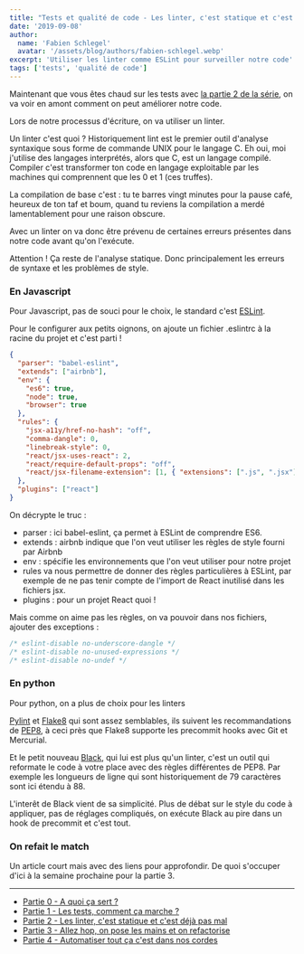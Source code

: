 ```yaml
---
title: "Tests et qualité de code - Les linter, c'est statique et c'est déjà pas mal"
date: '2019-09-08'
author:
  name: 'Fabien Schlegel'
  avatar: '/assets/blog/authors/fabien-schlegel.webp'
excerpt: 'Utiliser les linter comme ESLint pour surveiller notre code'
tags: ['tests', 'qualité de code']
---
```


Maintenant que vous êtes chaud sur les tests avec [la partie 2 de la série](/tests-quality-ep1), on va voir en amont comment on peut améliorer notre code.

Lors de notre processus d'écriture, on va utiliser un linter.

Un linter c'est quoi ? Historiquement lint est le premier outil d'analyse syntaxique sous forme de commande UNIX pour le langage C. Eh oui, moi j'utilise des langages interprétés, alors que C, est un langage compilé. Compiler c'est transformer ton code en langage exploitable par les machines qui comprennent que les 0 et 1 (ces truffes).

La compilation de base c'est : tu te barres vingt minutes pour la pause café, heureux de ton taf et boum, quand tu reviens la compilation a merdé lamentablement pour une raison obscure.

Avec un linter on va donc être prévenu de certaines erreurs présentes dans notre code avant qu'on l'exécute.

Attention ! Ça reste de l'analyse statique. Donc principalement les erreurs de syntaxe et les problèmes de style.

### En Javascript

Pour Javascript, pas de souci pour le choix, le standard c'est [ESLint](https://eslint.org).

Pour le configurer aux petits oignons, on ajoute un fichier .eslintrc à la racine du projet et c'est parti !

```json
{
  "parser": "babel-eslint",
  "extends": ["airbnb"],
  "env": {
    "es6": true,
    "node": true,
    "browser": true
  },
  "rules": {
    "jsx-a11y/href-no-hash": "off",
    "comma-dangle": 0,
    "linebreak-style": 0,
    "react/jsx-uses-react": 2,
    "react/require-default-props": "off",
    "react/jsx-filename-extension": [1, { "extensions": [".js", ".jsx"] }]
  },
  "plugins": ["react"]
}
```

On décrypte le truc :

- parser : ici babel-eslint, ça permet à ESLint de comprendre ES6.
- extends : airbnb indique que l'on veut utiliser les règles de style fourni par Airbnb
- env : spécifie les environnements que l'on veut utiliser pour notre projet
- rules va nous permettre de donner des règles particulières à ESLint, par exemple de ne pas tenir compte de l'import de React inutilisé dans les fichiers jsx.
- plugins : pour un projet React quoi !

Mais comme on aime pas les règles, on va pouvoir dans nos fichiers, ajouter des exceptions :

```javascript
/* eslint-disable no-underscore-dangle */
/* eslint-disable no-unused-expressions */
/* eslint-disable no-undef */
```

### En python

Pour python, on a plus de choix pour les linters

[Pylint](https://www.pylint.org/) et [Flake8](http://flake8.pycqa.org/en/latest/index.html) qui sont assez semblables, ils suivent les recommandations de [PEP8](https://www.python.org/dev/peps/pep-0008/), à ceci près que Flake8 supporte les precommit hooks avec Git et Mercurial.

Et le petit nouveau [Black](https://black.readthedocs.io/en/stable/index.html), qui lui est plus qu'un linter, c'est un outil qui reformate le code à votre place avec des règles différentes de PEP8.
Par exemple les longueurs de ligne qui sont historiquement de 79 caractères sont ici étendu à 88.

L'interêt de Black vient de sa simplicité. Plus de débat sur le style du code à appliquer, pas de réglages compliqués, on exécute Black au pire dans un hook de precommit et c'est tout.

### On refait le match

Un article court mais avec des liens pour approfondir. De quoi s'occuper d'ici à la semaine prochaine pour la partie 3.

---

- [Partie 0 - A quoi ça sert ?](/tests-quality-ep0)
- [Partie 1 - Les tests, comment ça marche ?](/tests-quality-ep1)
- [Partie 2 - Les linter, c'est statique et c'est déjà pas mal](/tests-quality-ep2)
- [Partie 3 - Allez hop, on pose les mains et on refactorise](/tests-quality-ep3)
- [Partie 4 - Automatiser tout ça c'est dans nos cordes](/tests-quality-ep4)
